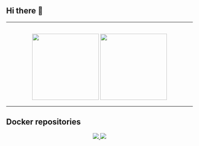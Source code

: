 ## Hi there 👋

---

<br>

  <div align="center">
  <img height="180em" src="https://github-readme-stats.vercel.app/api?username=ericloumendes&show_icons=true&theme=date_night"/>
  <img height="180em" src="https://github-readme-stats.vercel.app/api/top-langs/?username=ericloumendes&layout=donut&theme=date_night"/>
</div>

---

## Docker repositories
  <div align="center">
  <a href="https://github.com/ericloumendes/node_docker">
    <img src="https://github-readme-stats.vercel.app/api/pin/?username=ericloumendes&repo=node_docker&show_icons=true&theme=date_night">
  </a>
  <a href="https://github.com/ericloumendes/Docker_Raspberry-pi">
    <img src="https://github-readme-stats.vercel.app/api/pin/?username=ericloumendes&repo=Docker_Raspberry-pi&show_icons=true&theme=date_night">
  </a>
  </div>




<!--
**ericloumendes/ericloumendes** is a ✨ _special_ ✨ repository because its `README.md` (this file) appears on your GitHub profile.

Here are some ideas to get you started:

- 🔭 I’m currently working on ...
- 🌱 I’m currently learning ...
- 👯 I’m looking to collaborate on ...
- 🤔 I’m looking for help with ...
- 💬 Ask me about ...
- 📫 How to reach me: ...
- 😄 Pronouns: ...
- ⚡ Fun fact: ...
-->

